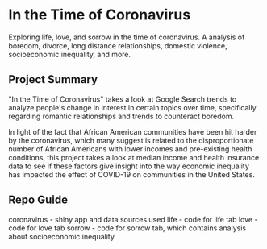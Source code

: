 # In the Time of Coronavirus
Exploring life, love, and sorrow in the time of coronavirus.
A analysis of boredom, divorce, long distance relationships, domestic violence, socioeconomic inequality, and more. 

## Project Summary
"In the Time of Coronavirus" takes a look at Google Search trends to analyze people's change in interest in certain topics over time, specifically regarding romantic relationships and trends to counteract boredom.

In light of the fact that African American communities have been hit harder by the coronavirus, which many suggest is related
to the disproportionate number of African Americans with lower incomes and pre-existing health conditions, this project takes
a look at median income and health insurance data to see if these factors give insight into the way economic inequality has
impacted the effect of COVID-19 on communities in the United States.

## Repo Guide
coronavirus - shiny app and data sources used
life - code for life tab
love - code for love tab
sorrow - code for sorrow tab, which contains analysis about socioeconomic inequality
